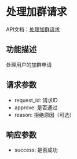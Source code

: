 # 处理加群请求

API文档：[处理加群请求](https://napcat.apifox.cn/226656947e0.md)

## 功能描述
处理用户的加群申请

## 请求参数
- request_id: 请求ID
- approve: 是否通过
- reason: 拒绝原因（可选）

## 响应参数
- success: 是否成功
